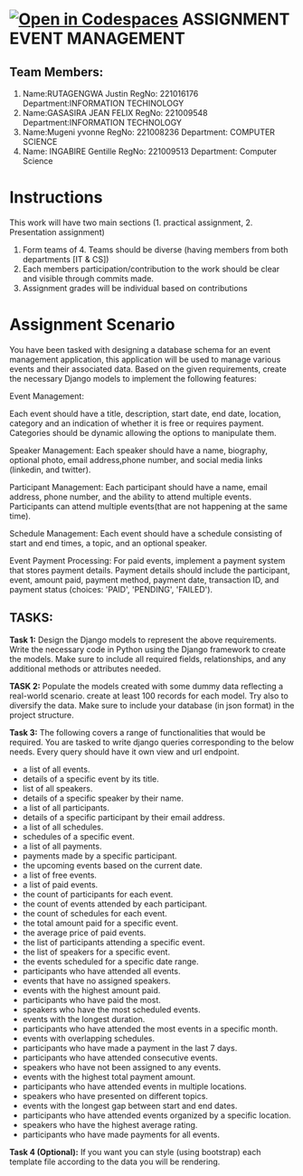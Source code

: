 [![Open in Codespaces](https://classroom.github.com/assets/launch-codespace-7f7980b617ed060a017424585567c406b6ee15c891e84e1186181d67ecf80aa0.svg)](https://classroom.github.com/open-in-codespaces?assignment_repo_id=11407610)
ASSIGNMENT EVENT MANAGEMENT
===========================
Team Members:
--------------
1. Name:RUTAGENGWA Justin        RegNo: 221016176         Department:INFORMATION TECHINOLOGY
2. Name:GASASIRA JEAN FELIX      RegNo: 221009548         Department:INFORMATION TECHNOLOGY
3. Name:Mugeni yvonne        RegNo: 221008236         Department: COMPUTER SCIENCE
4. Name:  INGABIRE Gentille      RegNo:  221009513        Department: Computer Science 


Instructions
============
This work will have two main sections (1. practical assignment, 2. Presentation assignment)
1. Form teams of 4. Teams should be diverse (having members from both departments [IT & CS])
2. Each members participation/contribution to the work should be clear and visible through commits made.
3. Assignment grades will be individual based on contributions


Assignment Scenario
===================

You have been tasked with designing a database schema for an event management application, this application will be used to manage various events and their associated data. Based on the given requirements, create the necessary Django models to implement the following features:

Event Management:

Each event should have a title, description, start date, end date, location, category and an indication of whether it is free or requires payment. Categories should be dynamic allowing the options to manipulate them.

Speaker Management:
Each speaker should have a name, biography, optional photo, email address,phone number, and social media links (linkedin, and twitter).

Participant Management:
Each participant should have a name, email address, phone number, and the ability to attend multiple events.
Participants can attend multiple events(that are not happening at the same time).

Schedule Management:
Each event should have a schedule consisting of start and end times, a topic, and an optional speaker.

Event Payment Processing:
For paid events, implement a payment system that stores payment details.
Payment details should include the participant, event, amount paid, payment method, payment date, transaction ID, and payment status (choices: 'PAID', 'PENDING', 'FAILED').

TASKS:
------

**Task 1:**
Design the Django models to represent the above requirements. Write the necessary code in Python using the Django framework to create the models. Make sure to include all required fields, relationships, and any additional methods or attributes needed.

**TASK 2:**
Populate the models created with some dummy data reflecting a real-world scenario. create at least 100 records for each model.
Try also to diversify the data. Make sure to include your database (in json format) in the project structure.

**Task 3:**
The following covers a range of functionalities that would be required. You are tasked to write django queries corresponding to the below needs. Every query should have it own view and url endpoint. 

- a list of all events.
- details of a specific event by its title.
- list of all speakers.
- details of a specific speaker by their name.
- a list of all participants.
- details of a specific participant by their email address.
- a list of all schedules.
- schedules of a specific event.
- a list of all payments.
- payments made by a specific participant.
- the upcoming events based on the current date.
- a list of free events.
- a list of paid events.
- the count of participants for each event.
- the count of events attended by each participant.
- the count of schedules for each event.
- the total amount paid for a specific event.
- the average price of paid events.
- the list of participants attending a specific event.
- the list of speakers for a specific event.
- the events scheduled for a specific date range.
- participants who have attended all events.
- events that have no assigned speakers.
- events with the highest amount paid.
- participants who have paid the most.
- speakers who have the most scheduled events.
- events with the longest duration.
- participants who have attended the most events in a specific month.
- events with overlapping schedules.
- participants who have made a payment in the last 7 days.
- participants who have attended consecutive events.
- speakers who have not been assigned to any events.
- events with the highest total payment amount.
- participants who have attended events in multiple locations.
- speakers who have presented on different topics.
- events with the longest gap between start and end dates.
- participants who have attended events organized by a specific location.
- speakers who have the highest average rating.
- participants who have made payments for all events.

**Task 4 (Optional):**
If you want you can style (using bootstrap) each template file according to the data you will be rendering.
